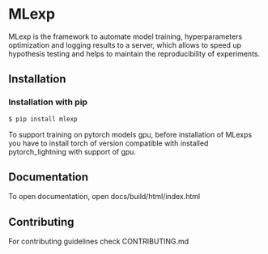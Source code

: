 # MLexp

MLexp is the framework to automate model training, hyperparameters 
optimization and logging results to a server, which allows to speed up 
hypothesis testing and helps to maintain the reproducibility of experiments.

## Installation

### Installation with pip

```bash
$ pip install mlexp
```

To support training on pytorch models gpu, before installation of MLexps you 
have to install torch of version compatible with installed pytorch_lightning 
with support of gpu.

## Documentation

To open documentation, open docs/build/html/index.html

## Contributing

For contributing guidelines check CONTRIBUTING.md
